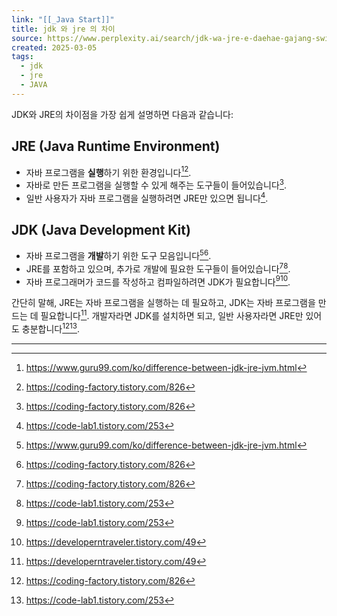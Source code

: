```yaml
---
link: "[[_Java Start]]"
title: jdk 와 jre 의 차이
source: https://www.perplexity.ai/search/jdk-wa-jre-e-daehae-gajang-swi-y5ahWKvIQmCPv_8wim7xWQ
created: 2025-03-05
tags:
  - jdk
  - jre
  - JAVA
---
```

JDK와 JRE의 차이점을 가장 쉽게 설명하면 다음과 같습니다:

## JRE (Java Runtime Environment)

- 자바 프로그램을 **실행**하기 위한 환경입니다[^1][^2].
- 자바로 만든 프로그램을 실행할 수 있게 해주는 도구들이 들어있습니다[^2].
- 일반 사용자가 자바 프로그램을 실행하려면 JRE만 있으면 됩니다[^4].

## JDK (Java Development Kit)

- 자바 프로그램을 **개발**하기 위한 도구 모음입니다[^1][^2].
- JRE를 포함하고 있으며, 추가로 개발에 필요한 도구들이 들어있습니다[^2][^4].
- 자바 프로그래머가 코드를 작성하고 컴파일하려면 JDK가 필요합니다[^4][^5].

간단히 말해, JRE는 자바 프로그램을 실행하는 데 필요하고, JDK는 자바 프로그램을 만드는 데 필요합니다[^5]. 개발자라면 JDK를 설치하면 되고, 일반 사용자라면 JRE만 있어도 충분합니다[^2][^4].

---

[^1]: https://www.guru99.com/ko/difference-between-jdk-jre-jvm.html

[^2]: https://coding-factory.tistory.com/826

[^4]: https://code-lab1.tistory.com/253

[^5]: https://developerntraveler.tistory.com/49